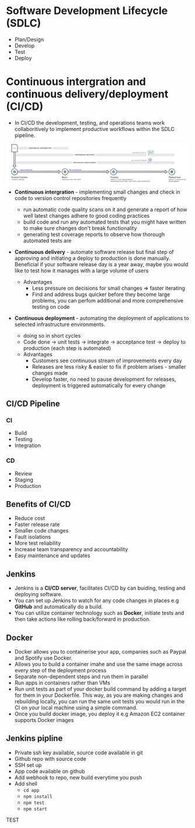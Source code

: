 # Software Development Lifecycle (SDLC)
- Plan/Design
- Develop
- Test
- Deploy


# Continuous intergration and continuous delivery/deployment (CI/CD)
- In CI/CD the development, testing, and operations teams work collaboritively to implement productive workflows within the SDLC pipeline. 

![](images/CICD.png)

- **Continuous intergration** - implementing small changes and check in code to version control repositories frequently
	- run automatic code quality scans on it and generate a report of how well latest changes adhere to good coding practices
	- build code and run any automated tests that you might have written to make sure changes don't break functionality
	- generating test coverage reports to observe how thorough automated tests are


- **Continuous delivery** - automate software release but final step of approving and initiating a deploy to production is done manually. Beneficial if your software release day is a year away, maybe you would like to test how it manages with a large volume of users
    - Advantages
        - Less pressure on decisions for small changes => faster iterating
        - Find and address bugs quicker before they become large problems, you can perfom additional and more comprehensive testing on code
- **Continuous deployment** - automating the deployment of applications to selected infrastructure environments. 
    - doing so in short cycles
    - Code done -> unit tests -> integrate -> acceptance test -> deploy to production (each step is automated)
    - Advantages
        - Customers see continuous stream of improvements every day
        - Releases are less risky & easier to fix if problem arises - smaller changes made
        - Develop faster, no need to pause development for releases, deployment is triggered automatically for every change

## CI/CD Pipeline
### CI
- Build 
- Testing
- Integration
### CD
- Review
- Staging 
- Production

## Benefits of CI/CD
- Reduce cost
- Faster release rate
- Smaller code changes
- Fault isolations
- More test reliability
- Increase team transparency and accountability
- Easy maintenance and updates

## Jenkins
- Jenkins is a **CI/CD server**, facilitates CI/CD by can buiding, testing and deploying software.
- You can set up Jenkins to watch for any code changes in places e.g **GitHub** and automatically do a build.
- You can utilize container technology such as **Docker**, initiate tests and then take actions like rolling back/forward in production.

## Docker
- Docker allows you to containerise your app, companies such as Paypal and Spotify use Docker.
- Allows you to build a container imahe and use the same image across every step of the deployment process
- Separate non-dependent steps and run them in parallel
- Run apps in containers rather than VMs
- Run unit tests as part of your docker build command by adding a target for them in your Dockerfile. This way, as you are making changes and rebuilding locally, you can run the same unit tests you would run in the CI on your local machine using a simple command.
- Once you build docker image, you deploy it e.g Amazon EC2 container supports Docker images


## Jenkins pipline
- Private ssh key available, source code available in git
- Github repo with source code
- SSH set up
- App code available on github
- Add webhook to repo, new build everytime you push
- Add shell
    - `cd app`
    - `npm install`
    - `npm test`
    - `npm start`


 TEST
